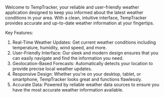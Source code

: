 Welcome to TempTracker, your reliable and user-friendly weather application designed to keep you informed about the latest weather conditions in your area. 
With a clean, intuitive interface, TempTracker provides accurate and up-to-date weather information at your fingertips.

Key Features:

1) Real-Time Weather Updates: Get current weather conditions including temperature, humidity, wind speed, and more.
2) User-Friendly Interface: Our sleek and modern design ensures that you can easily navigate and find the information you need.
3) Geolocation-Based Forecasts: Automatically detects your location to provide precise local weather updates.
4) Responsive Design: Whether you're on your desktop, tablet, or smartphone, TempTracker looks great and functions flawlessly.
5) Accurate Data: Powered by reliable weather data sources to ensure you have the most accurate weather information available.
